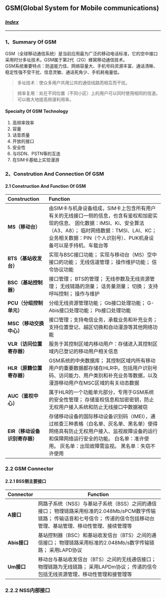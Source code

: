 ## GSM(Global System for Mobile communications) ##

### [*Index*](http://sheldonjie.github.io/)
----------


### 1、Summary Of GSM ###

GSM（全球移动通信系统）是当前应用最为广泛的移动电话标准，它的空中接口采用时分多址技术。GSM属于第2代（2G）蜂窝移动通信技术。<br/>
GSM系统重要特点：防盗能力佳、网络容量大、手机号码资源丰富、通话清晰、稳定性强不受干扰、信息灵敏、通话死角少、手机耗电量低。



> 多址技术：使众多用户共用公共的通信线路而相互而干扰。

> 频率复用：处在不同位置（不同小区）上的用户可以同时使用相同的信道。可以极大地提高频谱利用率。

#### Specialty Of GSM Technology ####
1. 高频率效率
2. 容量
3. 话音质量
4. 开放的接口
5. 安全性
6. 与ISDN、PSTN等的互连
7. 在SIM卡基础上实现漫游

### 2、Constrution And Connection Of GSM ###

#### 2.1 Construction And Function Of GSM ####

|Construction|Function|
|:----|:----|
|**MS（移动台）**|由SIM卡与机身设备组成，SIM卡上包含所有用户有关的无线接口一侧的信息，也含有鉴权和加密实现的信息、 固化数据：IMSI、Ki、安全算法（A3、A8）； 临时网络数据：TMSI、LAI、KC； 业务相关数据：PIN（个人识别号）、PUK机身设备可以是手持机、车载台等|
|**BTS（基站收发台）**|实现与BSC接口功能； 实现与移动台（MS）空中接口的功能； 无线信道管理； 操作维护功能； 信令协议功能|
|**BSC（基站控制器）**|接口管理； BTS的管理； 无线参数及无线资源管理； 无线链路的测量； 话务量测量； 切换； 支持呼叫控制； 操作与维护|
|**PCU（分组控制单元）**|分组无线资源管理功能； Gb接口处理功能； G-Abis接口处理功能； Pb接口处理功能|
|**MSC（移动交换中心）**|接口管理；支持电信业务，承载业务和补充业务； 支持位置登记、越区切换和自动漫游等其他网络功能|
|**VLR（访问位置寄存器）**|服务于其控制区域内移动用户：存储进入其控制区域内已登记的移动用户相关信息|
|**HLR（原籍位置寄存器）**|GSM系统的中央数据库； 其控制区域内所有移动用户的重要数据都存储在HLR中。包括用户识别号码、访问能力、用户类别和补充业务等数据，以及漫游移动用户在MSC区域的有关动态数据|
|**AUC（鉴权中心）**|属于HLR的一个功能单元部分，专用于GSM系统的安全性管理； 存储鉴权信息和加密密钥，防止无权用户接入系统和防止无线接口中数据被窃|
|**EIR（移动设备识别寄存器）**|存储移动设备的国际移动设备识别码（IMEI），通过核查三种表格（白名单、灰名单、黑名单）使得网络具有防止无权用户接入、监视故障设备的运行和保障网络运行安全的功能。 白名单：准许使用。 灰名单：出现故障需监视。 黑名单：失窃不许使用|

### 2.2 GSM Connector ###

#### 2.2.1 BSS侧主要接口 ####

|Connector|Function|
|----|----|
|**A接口**|网路子系统（NSS）与基站子系统（BSS）之间的通信接口； 物理链路采用标准的2.048Mb/sPCM数字传输链路； 传输话音和七号信令； 传递的信令包括移动台管理、基站管理、移动性管理、接续管理等|
|**Abis接口**|基站控制器（BSC）和基站收发信台（BTS）之间的通信接口； 物理链路采用标准的2.048Mb/s数字传输链路； 采用LAPD协议|
|**Um接口**|移动台与基站收发信台（BTS）之间的无线通信接口； 物理链路为无线链路； 采用LAPDm协议； 传递的信令包括无线资源管理，移动性管理和接管理等|

### 2.2.2 NSS内部接口 ###
